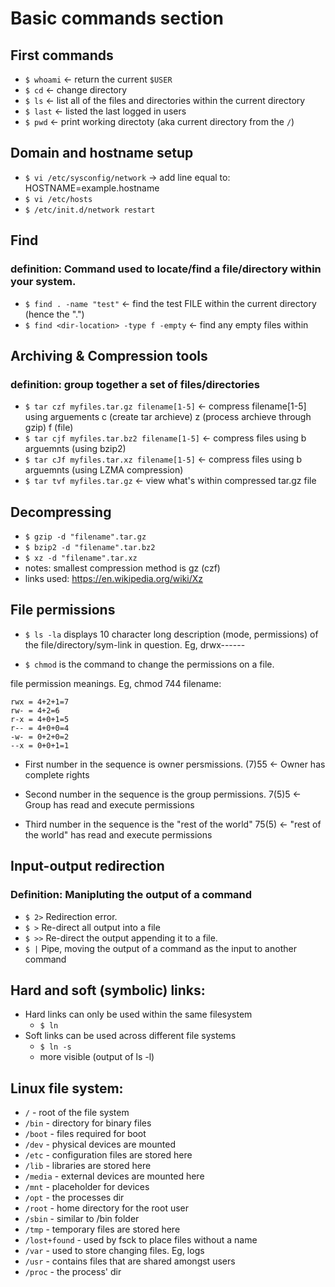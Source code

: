 # Basic commands section

## First commands

* ```$ whoami``` <- return the current `$USER`
* ```$ cd``` <- change directory
* ```$ ls``` <- list all of the files and directories within the current directory
* ```$ last``` <- listed the last logged in users
* ```$ pwd``` <- print working directoty (aka current directory from the `/`)

## Domain and hostname setup

* ```$ vi /etc/sysconfig/network``` -> add line equal to: HOSTNAME=example.hostname
* ```$ vi /etc/hosts```
* ```$ /etc/init.d/network restart```

## Find

### definition: Command used to locate/find a file/directory within your system.

* ```$ find . -name "test"``` <- find the test FILE within the current directory (hence the ".")
* ```$ find <dir-location> -type f -empty``` <- find any empty files within <dir-location>

## Archiving & Compression tools

### definition: group together a set of files/directories

* ```$ tar czf myfiles.tar.gz filename[1-5]``` <- compress filename[1-5] using arguements c (create tar archieve) z (process archieve through gzip) f (file)
* ```$ tar cjf myfiles.tar.bz2 filename[1-5]``` <- compress files using b arguemnts (using bzip2)
* ```$ tar cJf myfiles.tar.xz filename[1-5]``` <- compress files using b arguemnts (using LZMA compression)
* ```$ tar tvf myfiles.tar.gz``` <- view what's within compressed tar.gz file

## Decompressing

* ```$ gzip -d "filename".tar.gz```
* ```$ bzip2 -d "filename".tar.bz2```
* ```$ xz -d "filename".tar.xz```
* notes: smallest compression method is gz (czf)
* links used: https://en.wikipedia.org/wiki/Xz

## File permissions

* ```$ ls -la``` displays 10 character long description (mode, permissions) of the file/directory/sym-link in question. Eg, drwx------

* ```$ chmod``` is the command to change the permissions on a file.

 file permission meanings. Eg, chmod 744 filename:

    rwx = 4+2+1=7
    rw- = 4+2=6
    r-x = 4+0+1=5
    r-- = 4+0+0=4
    -w- = 0+2+0=2
    --x = 0+0+1=1

* First number in the sequence is owner persmissions. (7)55 <- Owner has complete rights

* Second number in the sequence is the group permissions. 7(5)5 <- Group has read and execute permissions

* Third number in the sequence is the "rest of the world" 75(5) <- "rest of the world" has read and execute permissions

## Input-output redirection

### Definition: Manipluting the output of a command

* ```$ 2>``` Redirection error.
* ```$ >``` Re-direct all output into a file
* ```$ >>``` Re-direct the output appending it to a file.
* ```$ |``` Pipe, moving the output of a command as the input to another command

## Hard and soft (symbolic) links:

* Hard links can only be used within the same filesystem
  * ```$ ln```
* Soft links can be used across different file systems
  * ```$ ln -s```
  * more visible (output of ls -l)

## Linux file system:

* `/` - root of the file system
* `/bin` - directory for binary files
* `/boot` - files required for boot
* `/dev` - physical devices are mounted
* `/etc` - configuration files are stored here
* `/lib` - libraries are stored here
* `/media` - external devices are mounted here
* `/mnt` - placeholder for devices
* `/opt` - the processes dir
* `/root` - home directory for the root user
* `/sbin` - similar to /bin folder
* `/tmp` - temporary files are stored here
* `/lost+found` - used by fsck to place files without a name
* `/var` - used to store changing files. Eg, logs
* `/usr` - contains files that are shared amongst users
* `/proc` - the process' dir